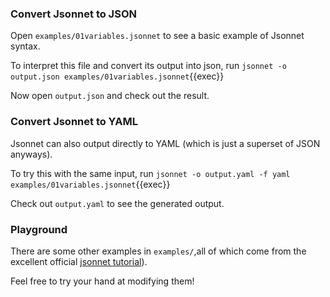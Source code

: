 ### Convert Jsonnet to JSON
Open `examples/01variables.jsonnet` to see a basic example of Jsonnet syntax.

To interpret this file and convert its output into json, run
`jsonnet -o output.json examples/01variables.jsonnet`{{exec}}

Now open `output.json` and check out the result.

### Convert Jsonnet to YAML
Jsonnet can also output directly to YAML (which is just a superset of JSON anyways).

To try this with the same input, run
`jsonnet -o output.yaml -f yaml examples/01variables.jsonnet`{{exec}}

Check out `output.yaml` to see the generated output.

### Playground
There are some other examples in `examples/`,all of which come from the
excellent official
[jsonnet tutorial](https://jsonnet.org/learning/tutorial.html)).

Feel free to try your hand at modifying them!
